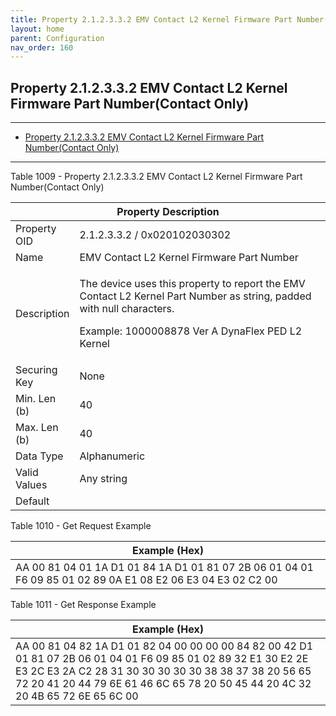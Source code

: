 ```yaml
---
title: Property 2.1.2.3.3.2 EMV Contact L2 Kernel Firmware Part Number(Contact Only)
layout: home
parent: Configuration
nav_order: 160
---
```


## Property 2.1.2.3.3.2 EMV Contact L2 Kernel Firmware Part Number(Contact Only)

---

- [Property 2.1.2.3.3.2 EMV Contact L2 Kernel Firmware Part Number(Contact Only)](#property-212332-emv-contact-l2-kernel-firmware-part-numbercontact-only)

---


Table 1009 - Property 2.1.2.3.3.2 EMV Contact L2 Kernel Firmware Part
Number(Contact Only)

<table>
<colgroup>
<col style="width: 14%" />
<col style="width: 85%" />
</colgroup>
<thead>
<tr>
<th colspan="2">Property Description</th>
</tr>
</thead>
<tbody>
<tr>
<td>Property OID</td>
<td>2.1.2.3.3.2 / 0x020102030302</td>
</tr>
<tr>
<td>Name</td>
<td>EMV Contact L2 Kernel Firmware Part Number</td>
</tr>
<tr>
<td>Description</td>
<td><p>The device uses this property to report the EMV Contact L2 Kernel
Part Number as string, padded with null characters.</p>
<p>Example: 1000008878 Ver A DynaFlex PED L2 Kernel</p></td>
</tr>
<tr>
<td>Securing Key</td>
<td>None</td>
</tr>
<tr>
<td>Min. Len (b)</td>
<td>40</td>
</tr>
<tr>
<td>Max. Len (b)</td>
<td>40</td>
</tr>
<tr>
<td>Data Type</td>
<td>Alphanumeric</td>
</tr>
<tr>
<td>Valid Values</td>
<td>Any string</td>
</tr>
<tr>
<td>Default</td>
<td></td>
</tr>
</tbody>
</table>

Table 1010 - Get Request Example

| Example (Hex) |
|----|
| AA 00 81 04 01 1A D1 01 84 1A D1 01 81 07 2B 06 01 04 01 F6 09 85 01 02 89 0A E1 08 E2 06 E3 04 E3 02 C2 00 |

Table 1011 - Get Response Example

| Example (Hex) |
|----|
| AA 00 81 04 82 1A D1 01 82 04 00 00 00 00 84 82 00 42 D1 01 81 07 2B 06 01 04 01 F6 09 85 01 02 89 32 E1 30 E2 2E E3 2C E3 2A C2 28 31 30 30 30 30 30 38 38 37 38 20 56 65 72 20 41 20 44 79 6E 61 46 6C 65 78 20 50 45 44 20 4C 32 20 4B 65 72 6E 65 6C 00 |

##